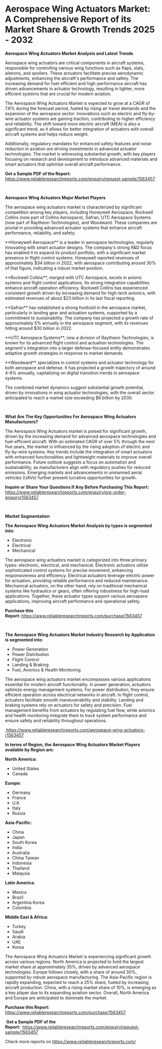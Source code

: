 <p><h1>Aerospace Wing Actuators Market: A Comprehensive Report of its Market Share & Growth Trends 2025 - 2032</h1></p><p><strong>Aerospace Wing Actuators Market Analysis and Latest Trends</strong></p>
<p><p>Aerospace wing actuators are critical components in aircraft systems, responsible for controlling various wing functions such as flaps, slats, ailerons, and spoilers. These actuators facilitate precise aerodynamic adjustments, enhancing the aircraft's performance and safety. The increasing demand for fuel-efficient and high-performance aircraft has driven advancements in actuator technology, resulting in lighter, more efficient systems that are crucial for modern aviation.</p><p>The Aerospace Wing Actuators Market is expected to grow at a CAGR of 7.6% during the forecast period, fueled by rising air travel demands and the expansion of the aerospace sector. Innovations such as electric and fly-by-wire actuator systems are gaining traction, contributing to higher efficiency and reliability. The shift toward more electric aircraft (MEA) is also a significant trend, as it allows for better integration of actuators with overall aircraft systems and helps reduce weight. </p><p>Additionally, regulatory mandates for enhanced safety features and noise reduction in aviation are driving investments in advanced actuator technologies. The market is witnessing substantial growth, with key players focusing on research and development to introduce advanced materials and smart actuators that optimize overall aircraft performance.</p></p>
<p><strong>Get a Sample PDF of the Report:&nbsp;</strong> <a href="https://www.reliableresearchreports.com/enquiry/request-sample/1563457?utm_campaign=2392&utm_medium=2&utm_source=Github&utm_content=ia&utm_term=25022025&utm_id=aerospace-wing-actuators">https://www.reliableresearchreports.com/enquiry/request-sample/1563457</a></p>
<p>&nbsp;</p>
<p><strong>Aerospace Wing Actuators Major Market Players</strong></p>
<p><p>The aerospace wing actuators market is characterized by significant competition among key players, including Honeywell Aerospace, Rockwell Collins (now part of Collins Aerospace), Safran, UTC Aerospace Systems (now part of Raytheon Technologies), and Woodward. These companies are pivotal in providing advanced actuator systems that enhance aircraft performance, reliability, and safety.</p><p>**Honeywell Aerospace** is a leader in aerospace technologies, regularly innovating with smart actuator designs. The company's strong R&D focus has enabled it to expand its product portfolio, with a significant market presence in flight control systems. Honeywell reported revenues of approximately $34 billion in 2022, with aerospace contributing around 30% of that figure, indicating a robust market position.</p><p>**Rockwell Collins**, merged with UTC Aerospace, excels in avionic systems and flight control applications. Its strong integration capabilities enhance aircraft operation efficiency. Rockwell Collins has experienced consistent growth driven by increasing demand for high-tech avionics, with estimated revenues of about $23 billion in its last fiscal reporting.</p><p>**Safran** has established a strong foothold in the aerospace market, particularly in landing gear and actuation systems, supported by a commitment to sustainability. The company has projected a growth rate of approximately 5% annually in the aerospace segment, with its revenues hitting around $30 billion in 2022.</p><p>**UTC Aerospace Systems**, now a division of Raytheon Technologies, is known for its advanced flight control and actuation technologies. The segment's integration into a larger defense-focused entity demonstrates adaptive growth strategies in response to market demands.</p><p>**Woodward** specializes in control systems and actuator technology for both aerospace and defense. It has projected a growth trajectory of around 4-6% annually, capitalizing on digital transition trends in aerospace systems.</p><p>The combined market dynamics suggest substantial growth potential, driven by innovations in wing actuator technologies, with the overall sector anticipated to reach a market size exceeding $6 billion by 2030.</p></p>
<p>&nbsp;</p>
<p><strong>What Are The Key Opportunities For Aerospace Wing Actuators Manufacturers?</strong></p>
<p><p>The Aerospace Wing Actuators market is poised for significant growth, driven by the increasing demand for advanced aerospace technologies and fuel-efficient aircraft. With an estimated CAGR of over 5% through the next five years, the market is influenced by the rising adoption of electric and fly-by-wire systems. Key trends include the integration of smart actuators with enhanced functionalities and lightweight materials to improve overall performance. Future outlook suggests a focus on automation and sustainability, as manufacturers align with regulatory pushes for reduced emissions. Emerging markets and advancements in unmanned aerial vehicles (UAVs) further present lucrative opportunities for growth.</p></p>
<p><strong>Inquire or Share Your Questions If Any Before Purchasing This Report:</strong> <a href="https://www.reliableresearchreports.com/enquiry/pre-order-enquiry/1563457?utm_campaign=2392&utm_medium=2&utm_source=Github&utm_content=ia&utm_term=25022025&utm_id=aerospace-wing-actuators">https://www.reliableresearchreports.com/enquiry/pre-order-enquiry/1563457</a></p>
<p>&nbsp;</p>
<p><strong>Market Segmentation</strong></p>
<p><strong>The Aerospace Wing Actuators Market Analysis by types is segmented into:</strong></p>
<p><ul><li>Electronic</li><li>Electrical</li><li>Mechanical</li></ul></p>
<p><p>The aerospace wing actuators market is categorized into three primary types: electronic, electrical, and mechanical. Electronic actuators utilize sophisticated control systems for precise movement, enhancing responsiveness and efficiency. Electrical actuators leverage electric power for actuation, providing reliable performance and reduced maintenance. Mechanical actuators, on the other hand, rely on traditional mechanical systems like hydraulics or gears, often offering robustness for high-load applications. Together, these actuator types support various aerospace applications, improving aircraft performance and operational safety.</p></p>
<p><strong>Purchase this Report:&nbsp;</strong><a href="https://www.reliableresearchreports.com/purchase/1563457?utm_campaign=2392&utm_medium=2&utm_source=Github&utm_content=ia&utm_term=25022025&utm_id=aerospace-wing-actuators">https://www.reliableresearchreports.com/purchase/1563457</a></p>
<p>&nbsp;</p>
<p><strong>The Aerospace Wing Actuators Market Industry Research by Application is segmented into:</strong></p>
<p><ul><li>Power Generation</li><li>Power Distribution</li><li>Flight Control</li><li>Landing & Braking</li><li>Fuel, Avionics & Health Monitoring</li></ul></p>
<p><p>The aerospace wing actuators market encompasses various applications essential for modern aircraft functionality. In power generation, actuators optimize energy management systems. For power distribution, they ensure efficient operation across electrical networks in aircraft. In flight control, actuators facilitate smooth maneuverability and stability. Landing and braking systems rely on actuators for safety and precision. Fuel management benefits from actuators by regulating fuel flow, while avionics and health monitoring integrate them to track system performance and ensure safety and reliability throughout operations.</p></p>
<p><a href="https://www.reliableresearchreports.com/aerospace-wing-actuators-r1563457?utm_campaign=2392&utm_medium=2&utm_source=Github&utm_content=ia&utm_term=25022025&utm_id=aerospace-wing-actuators">&nbsp;https://www.reliableresearchreports.com/aerospace-wing-actuators-r1563457</a></p>
<p><strong>In terms of Region, the Aerospace Wing Actuators Market Players available by Region are:</strong></p>
<p>
    <p> <strong> North America: </strong>
        <ul>
            <li>United States</li>
            <li>Canada</li>
        </ul>
        </p> 
    <p> <strong> Europe: </strong>
        <ul>
            <li>Germany</li>
            <li>France</li>
            <li>U.K.</li>
            <li>Italy</li>
            <li>Russia</li>
        </ul>
        </p> 
    <p> <strong> Asia-Pacific: </strong>
        <ul>
            <li>China</li>
            <li>Japan</li>
            <li>South Korea</li>
            <li>India</li>
            <li>Australia</li>
            <li>China Taiwan</li>
            <li>Indonesia</li>
            <li>Thailand</li>
            <li>Malaysia</li>
        </ul>
        </p> 
    <p> <strong> Latin America: </strong>
        <ul>
            <li>Mexico</li>
            <li>Brazil</li>
            <li>Argentina Korea</li>
            <li>Colombia</li>
        </ul>
        </p> 
    <p> <strong> Middle East & Africa: </strong>
        <ul>
            <li>Turkey</li>
            <li>Saudi</li>
            <li>Arabia</li>
            <li>UAE</li>
            <li>Korea</li>
        </ul>
    </p>
    </p>
<p><p>The Aerospace Wing Actuators Market is experiencing significant growth across various regions. North America is projected to hold the largest market share at approximately 35%, driven by advanced aerospace technologies. Europe follows closely, with a share of around 30%, supported by robust aerospace manufacturing. The Asia-Pacific region is rapidly expanding, expected to reach a 25% share, fueled by increasing aircraft production. China, with a rising market share of 10%, is emerging as a key player due to its expanding aviation sector. Overall, North America and Europe are anticipated to dominate the market.</p></p>
<p><strong>Purchase this Report: </strong><a href="https://www.reliableresearchreports.com/purchase/1563457?utm_campaign=2392&utm_medium=2&utm_source=Github&utm_content=ia&utm_term=25022025&utm_id=aerospace-wing-actuators">https://www.reliableresearchreports.com/purchase/1563457</a></p>
<p>&nbsp;<strong>Get a Sample PDF of the Report:&nbsp;&nbsp;</strong><a href="https://www.reliableresearchreports.com/enquiry/request-sample/1563457?utm_campaign=2392&utm_medium=2&utm_source=Github&utm_content=ia&utm_term=25022025&utm_id=aerospace-wing-actuators">https://www.reliableresearchreports.com/enquiry/request-sample/1563457</a></p>
<p><strong></strong></p>
<p>Check more reports on <a href="https://www.reliableresearchreports.com/?utm_campaign=2392&utm_medium=2&utm_source=Github&utm_content=ia&utm_term=25022025&utm_id=aerospace-wing-actuators">https://www.reliableresearchreports.com/</a></p>